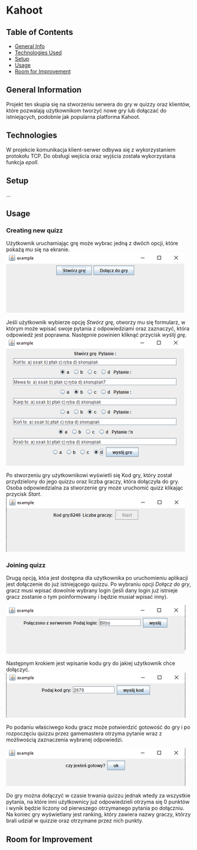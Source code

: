 # Kahoot

## Table of Contents
* [General Info](#general-information)
* [Technologies Used](#technologies)
* [Setup](#setup)
* [Usage](#usage)
* [Room for Improvement](#room-for-improvement)



## General Information
Projekt ten skupia się na stworzeniu serwera do gry w quizzy oraz klientów, które pozwalają użytkownikom tworzyć nowe gry lub dołączać do istniejących, podobnie jak popularna platforma Kahoot.


## Technologies
W projekcie komunikacja klient-serwer odbywa się z wykorzystaniem protokołu TCP. Do obsługi wejścia oraz wyjścia została wykorzystana funkcja *epoll*.


## Setup
...


## Usage
### Creating new quizz
Użytkownik uruchamiając grę może wybrac jedną z dwóch opcji, które pokażą mu się na ekranie. 
![Example screenshot](./img/welcome_page.png)

Jeśli użytkownik wybierze opcję *Stwórz grę*, otworzy mu się formularz, w którym może wpisać swoje pytania z odpowiedziami oraz zaznaczyć, która odpowiedź jest poprawna. Następnie powinien kliknąć przycisk *wyślij grę*.
![Example screenshot](./img/question_form.png)

Po stworzeniu gry użytkownikowi wyświetli się Kod gry, który został przydzielony do jego quizzu oraz liczba graczy, która dołączyła do gry. Osoba odpowiedzialna za stworzenie gry może uruchomić quizz klikając przycisk *Start*.
![Example screenshot](./img/waiting_for_players.png)

### Joining quizz
Drugą opcją, któa jest dostępna dla użytkownika po uruchomieniu aplikacji jest dołączenie do już istniejącego quizzu. Po wybraniu opcji *Dołącz do gry*, gracz musi wpisać dowolnie wybrany login (jeśli dany login już istnieje gracz zostanie o tym poinformowany i będzie musiał wpisać inny).

![Example screenshot](./img/login.png)

Następnym krokiem jest wpisanie kodu gry do jakiej użytkownik chce dołączyć. 
![Example screenshot](./img/game_code.png)

Po podaniu właściwego kodu gracz może potwierdzić gotowość do gry i po rozpoczęciu quizzu przez gamemastera otrzyma pytanie wraz z możliwością zaznaczenia wybranej odpowiedzi.

![Example screenshot](./img/ready.png)


Do gry można dołączyć w czasie trwania quizzu jednak wtedy za wszystkie pytania, na które inni użytkownicy już odpowiedzieli otrzyma się 0 punktów i wynik będzie liczony od pierwszego otrzymanego pytania po dołączniu.
Na koniec gry wyświetlany jest ranking, który zawiera nazwy graczy, którzy brali udział w quizzie oraz otrzymane przez nich punkty.


## Room for Improvement
